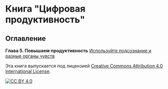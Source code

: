 # Книга "Цифровая продуктивность"

## Оглавление

**Глава 5. Повышаем продуктивность**
[Используйте подсознание и разные органы чувств](organy-chuvstv.md)

Эта книга выпускается под лицензией [Creative Commons Attribution 4.0 International License][cc-by].

[![CC BY 4.0][cc-by-image]][cc-by]

[cc-by]: LICENSE
[cc-by-image]: https://i.creativecommons.org/l/by/4.0/88x31.png
